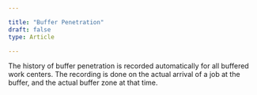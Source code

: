 ```yaml
---

title: "Buffer Penetration"
draft: false
type: Article

---
```


The history of buffer penetration is recorded automatically for all buffered work centers. The recording is done on the actual arrival of a job at the buffer, and the actual buffer zone at that time.
